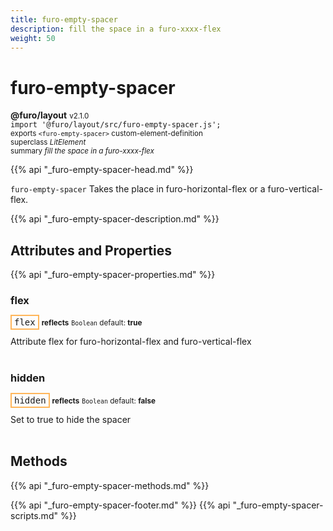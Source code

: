 ```yaml
---
title: furo-empty-spacer
description: fill the space in a furo-xxxx-flex
weight: 50
---
```


# furo-empty-spacer
**@furo/layout** <small>v2.1.0</small>
<br>`import '@furo/layout/src/furo-empty-spacer.js';`<small>
<br>exports `<furo-empty-spacer>` custom-element-definition
<br>superclass *LitElement*</small>
<br><small>summary *fill the space in a furo-xxxx-flex*</small>

{{% api "_furo-empty-spacer-head.md" %}}

`furo-empty-spacer` Takes the place in furo-horizontal-flex or a furo-vertical-flex.

<furo-demo-snippet source>
<template>
 <furo-horizontal-flex>
  <div>small</div>
  <!-- A furo-empty-spacer will fill the available space. -->
  <furo-empty-spacer style="border: 1px dashed lightgray;"></furo-empty-spacer>
  <div>small</div>
 </furo-horizontal-flex>
</template>
</furo-demo-snippet>

{{% api "_furo-empty-spacer-description.md" %}}


## Attributes and Properties
{{% api "_furo-empty-spacer-properties.md" %}}



### **flex**

<span  style="border-width:2px; border-style: solid;border-color:  rgb(255, 182, 91);font-family:monospace; padding:2px 4px;">flex</span> <small>**reflects**</small>
<small>`Boolean` default: **true**</small>

Attribute flex for furo-horizontal-flex and furo-vertical-flex
<br><br>

### **hidden**

<span  style="border-width:2px; border-style: solid;border-color:  rgb(255, 182, 91);font-family:monospace; padding:2px 4px;">hidden</span> <small>**reflects**</small>
<small>`Boolean` default: **false**</small>

Set to true to hide the spacer
<br><br>

## Methods
{{% api "_furo-empty-spacer-methods.md" %}}







{{% api "_furo-empty-spacer-footer.md" %}}
{{% api "_furo-empty-spacer-scripts.md" %}}
